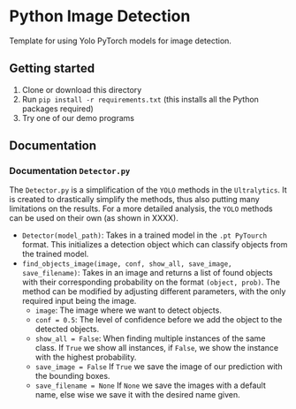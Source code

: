 # Python Image Detection
Template for using Yolo PyTorch models for image detection.
## Getting started
1. Clone or download this directory
2. Run `pip install -r requirements.txt` (this installs all the Python packages required)
3. Try one of our demo programs


## Documentation
### Documentation `Detector.py`
The `Detector.py` is a simplification of the `YOLO` methods in the `Ultralytics`. It is created to drastically simplify the methods, thus also putting many limitations on the results. For a more detailed analysis, the `YOLO` methods can be used on their own (as shown in XXXX).

- `Detector(model_path)`: Takes in a trained model in the `.pt PyTourch` format. This initializes a detection object which can classify objects from the trained model.
- `find_objects_image(image, conf, show_all, save_image, save_filename)`: Takes in an image and returns a list of found objects with their corresponding probability on the format `(object, prob)`. The method can be modified by adjusting different parameters, with the only required input being the image.
    - `image`: The image where we want to detect objects.
    - `conf = 0.5`: The level of confidence before we add the object to the detected objects.
    - `show_all = False`: When finding multiple instances of the same class. If `True` we show all instances, if `False`, we show the instance with the highest probability.
    - `save_image = False` If `True` we save the image of our prediction with the bounding boxes.
    - `save_filename = None` If `None` we save the images with a default name, else wise we save it with the desired name given.
      
